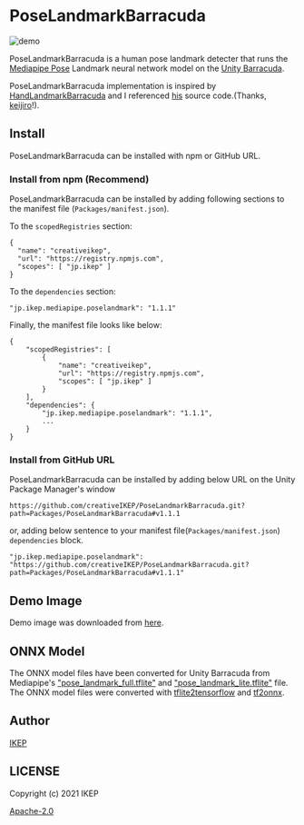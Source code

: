 # PoseLandmarkBarracuda
![demo](https://user-images.githubusercontent.com/34697515/126494250-a7f2520c-886b-46ab-ad69-645c0d7e91da.png)

PoseLandmarkBarracuda is a human pose landmark detecter that runs the [Mediapipe Pose](https://google.github.io/mediapipe/solutions/pose) Landmark neural network model on the [Unity Barracuda](https://docs.unity3d.com/Packages/com.unity.barracuda@latest).

PoseLandmarkBarracuda implementation is inspired by [HandLandmarkBarracuda](https://github.com/keijiro/HandLandmarkBarracuda) and I referenced [his](https://github.com/keijiro) source code.(Thanks, [keijiro](https://github.com/keijiro)!).

## Install
PoseLandmarkBarracuda can be installed with npm or GitHub URL.

### Install from npm (Recommend)
PoseLandmarkBarracuda can be installed by adding following sections to the manifest file (`Packages/manifest.json`).

To the `scopedRegistries` section:
```
{
  "name": "creativeikep",
  "url": "https://registry.npmjs.com",
  "scopes": [ "jp.ikep" ]
}
```
To the `dependencies` section:
```
"jp.ikep.mediapipe.poselandmark": "1.1.1"
```
Finally, the manifest file looks like below:
```
{
    "scopedRegistries": [
        {
            "name": "creativeikep",
            "url": "https://registry.npmjs.com",
            "scopes": [ "jp.ikep" ]
        }
    ],
    "dependencies": {
        "jp.ikep.mediapipe.poselandmark": "1.1.1",
        ...
    }
}
```

### Install from GitHub URL
PoseLandmarkBarracuda can be installed by adding below URL on the Unity Package Manager's window
```
https://github.com/creativeIKEP/PoseLandmarkBarracuda.git?path=Packages/PoseLandmarkBarracuda#v1.1.1
```
or, adding below sentence to your manifest file(`Packages/manifest.json`) `dependencies` block.
```
"jp.ikep.mediapipe.poselandmark": "https://github.com/creativeIKEP/PoseLandmarkBarracuda.git?path=Packages/PoseLandmarkBarracuda#v1.1.1"
```

## Demo Image
Demo image was downloaded from [here](https://unsplash.com/photos/72zsd_fnxYc).

## ONNX Model
The ONNX model files have been converted for Unity Barracuda from Mediapipe's ["pose_landmark_full.tflite"](https://github.com/google/mediapipe/blob/v0.8.6/mediapipe/modules/pose_landmark/pose_landmark_full.tflite) and ["pose_landmark_lite.tflite"](https://github.com/google/mediapipe/blob/v0.8.6/mediapipe/modules/pose_landmark/pose_landmark_lite.tflite) file.
The ONNX model files were converted with [tflite2tensorflow](https://github.com/PINTO0309/tflite2tensorflow) and [tf2onnx](https://github.com/onnx/tensorflow-onnx).

## Author
[IKEP](https://ikep.jp)

## LICENSE
Copyright (c) 2021 IKEP

[Apache-2.0](/LICENSE.md)
